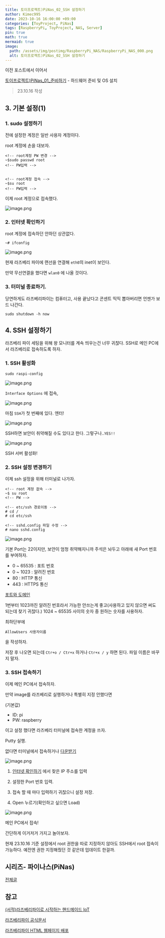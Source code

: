 ```yaml
---
title: 토이프로젝트)PiNas_02_SSH 설정하기
author: Kimec995
date: 2023-10-16 16:00:00 +09:00
categories: [ToyProject, PiNas]
tags: [RaspberryPi, ToyProject, NAS, Server]
pin: true
math: true
mermaid: true
image: 
  path: /assets/img/postimg/RaspberryPi_NAS/RaspberryPi_NAS_000.png
  alt: 토이프로젝트)PiNas_02_SSH 설정하기
---
```

이전 포스트에서 이어서

[토이프로젝트)PiNas_01_준비하기](https://kimec995.github.io/posts/PiNas01/) - 하드웨어 준비 및 OS 설치

> 23.10.16 작성

## 3. 기본 설정(1)

### 1. sudo 설정하기

전에 설정한 계정은 일반 사용자 계정이다.

root 계정에 손을 대보자.

```
<!-- root계정 PW 변경 -->
~$sudo passwd root
<!-- PW입력 -->


<!-- root계정 접속 -->
~$su root 
<!-- PW입력 -->
```

이제 root 계정으로 접속했다.

![image.png](\assets\img\postimg\RaspberryPi_NAS\RaspberryPi_NAS_14.png)

### 2. 인터넷 확인하기

root 계정에 접속하던 안하던 상관없다.

```
~# ifconfig
```

![image.png](\assets\img\postimg\RaspberryPi_NAS\RaspberryPi_NAS_15.png)

현재 라즈베리 파이에 랜선을 연결해 `eth0`의 inet이 보인다.

만약 무선연결을 했다면 `wlan0` 에 나올 것이다.

### 3. 터미널 종료하기.

당연하게도 라즈베리파이는 컴퓨터고, 사용 끝났다고 콘센트 띡띡 뽑아버리면 언젠가 보드 나간다.

```
sudo shutdown -h now
```


## 4. SSH 설정하기

라즈베리 파이 세팅을 위해 왕 모니터를 계속 띄우는건 너무 귀찮다. SSH로 메인 PC에서 라즈베리로 접속하도록 하자.

### 1. SSH 활성화

```
sudo raspi-config
```

![image.png](\assets\img\postimg\RaspberryPi_NAS\RaspberryPi_NAS_16.png)

`Interface Options` 에 접속,

![image.png](\assets\img\postimg\RaspberryPi_NAS\RaspberryPi_NAS_17.png)

마침 `SSH`가 첫 번째에 있다. 엔터!

![image.png](\assets\img\postimg\RaspberryPi_NAS\RaspberryPi_NAS_18.png)

SSH하면 보안이 취약해질 수도 있다고 한다. 그렇구나..`YES!!`

![image.png](\assets\img\postimg\RaspberryPi_NAS\RaspberryPi_NAS_19.png)

SSH 서버 활성화!

### 2. SSH 설정 변경하기

이제 ssh 설정을 위해 터미널로 나가자.

```
<!-- root 계정 젒속 -->
~$ su root
<!-- PW -->

<!-- etc/ssh 경로이동 -->
# cd /
# cd etc/ssh

<!-- sshd.config 파일 수정 -->
# nano sshd.config
```

![image.png](\assets\img\postimg\RaspberryPi_NAS\RaspberryPi_NAS_20.png)

기본 Port는 22이지만, 보안이 엄청 취약해지니까 주석은 놔두고 아래에 새 Port 번호를 부여하자.

- 0 ~ 65535 : 포트 번호
- 0 ~ 1023 : 알려진 번호
- 80 : HTTP 통신
- 443 : HTTPS 통신

[포트와 도메인](https://kimec995.github.io/posts/HTTP-PORT_DNS/)

1번부터 1023까진 알려진 번호라서 가능한 안쓰는게 좋고(사용하고 있지 않으면 써도 되는데 찾기 귀찮다.) 1024 ~ 65535 사이의 숫자 중 원하는 숫자를 사용하자.

최하단부에

```
AllowUsers 사용자이름
```
을 작성하자.

저장 후 나오면 되는데 `Ctr+o / Ctr+x` 하거나 `Ctr+x / y` 하면 된다. 파일 이름은 바꾸지 말자.

### 3. SSH 접속하기

이제 메인 PC에서 접속하자.

만약 image를 라즈베리로 실행하거나 특별히 지정 안했다면

(기본값)
- ID: pi
- PW: raspberry

이고 설정 했다면 라즈베리 터미널에 접속한 계정을 쓰자.

Putty 실행.

없다면 터미널에서 접속하거나 [다운받기](https://www.putty.org/)

![image.png](\assets\img\postimg\RaspberryPi_NAS\RaspberryPi_NAS_21.png)

1. [인터넷 확인하기](#2-인터넷-확인하기2.) 에서 찾은 IP 주소를 입력

2. 설정한 Port 번호 입력.

3. 접속 할 때 마다 입력하기 귀찮으니 설정 저장.

4. Open 누르기(확인하고 싶으면 Load)

![image.png](\assets\img\postimg\RaspberryPi_NAS\RaspberryPi_NAS_13.png)

메인 PC에서 접속!

간단하게 이거저거 가지고 놀아보자.

현재 23.10.16 기준 설정에서 root 권한을 따로 지정하지 않아도 SSH에서 root 접속이 가능하다. 예전엔 권한 지정해줬던 것 같은데 업데이트 한걸까.

## 시리즈- 파이나스(PiNas)

[전체글](https://kimec995.github.io/categories/pinas/)

## 참고
[(서적)라즈베리파이로 시작하는 핸드메이드 IoT](https://product.kyobobook.co.kr/detail/S000001934230)

[라즈베리파이 공식문서](https://www.raspberrypi.com/tutorials/nas-box-raspberry-pi-tutorial/)

[라즈베리파이 HTML 웹페이지 배포](https://www.seeedstudio.com/blog/2020/06/23/setup-a-raspberry-pi-web-server-and-easily-build-an-html-webpage-m/)